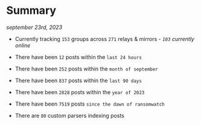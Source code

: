 
# Summary
_september 23rd, 2023_

- Currently tracking `153` groups across `271` relays & mirrors - _`103` currently online_

- There have been `12` posts within the `last 24 hours`

- There have been `252` posts within the `month of september`

- There have been `837` posts within the `last 90 days`

- There have been `2828` posts within the `year of 2023`

- There have been `7519` posts `since the dawn of ransomwatch`

- There are `80` custom parsers indexing posts
